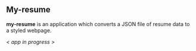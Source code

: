## My-resume

**my-resume** is an application which converts a JSON file of resume data to a styled webpage.

*< app in progress >*
